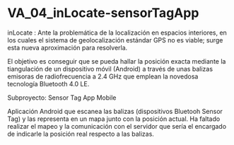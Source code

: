 VA_04_inLocate-sensorTagApp
===========================

inLocate :
Ante la problemática de la localización en espacios interiores, en los cuales el sistema de geolocalización estándar GPS no es viable; surge esta nueva aproximación para resolverla.

El objetivo es conseguir que se pueda hallar la posición exacta mediante la tiangulación de un dispositivo móvil (Android) a través de unas balizas emisoras de radiofrecuencia a 2.4 GHz que emplean la novedosa tecnología Bluetooth 4.0 LE.



Subproyecto:  Sensor Tag App Mobile

Aplicación Android que escanea las balizas (dispositivos Bluetooh Sensor Tag) y las representa en un mapa junto con la posición actual.
Ha faltado realizar el mapeo y la comunicación con el servidor que sería el encargado de indicarle la posición real respecto a las balizas.
